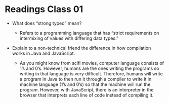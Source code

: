 # Readings Class 01

- What does “strong typed” mean? 

    - Refers to a programming language that has “strict requirements on intermixing of values with differing data types.”

- Explain to a non-technical friend the difference in how compilation works in Java and JavaScript.

    - As you might know from scifi movies, computer language consists of 1’s and 0’s. However, humans are the ones writing the programs so writing in that language is very difficult. Therefore, humans will write a program in Java to then run it through a compiler to write it in machine language (1’s and 0’s) so that the machine will run the program. However, with JavaScript, there is an interpreter in the browser that interprets each line of code instead of compiling it.
